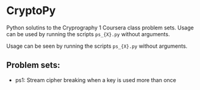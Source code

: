 CryptoPy
========

Python solutins to the Cryprography 1 Coursera class problem sets.
Usage can be used by running the scripts `ps_{X}.py` without arguments.

Usage can be seen by running the scripts `ps_{X}.py` without arguments.

Problem sets:
-------

- ps1: Stream cipher breaking when a key is used more than once

